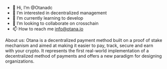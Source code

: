 - 👋 Hi, I’m @Otanadc
- 👀 I’m interested in decentralized management
- 🌱 I’m currently learning to develop
- 💞️ I’m looking to collaborate on crosschain 
- 📫 How to reach me info@otana.io

About us: Otana is a decentralized payment method built on a proof of stake mechanism
 and aimed at making it easier to pay, track, secure and earn with your crypto.
 It represents the first real-world implementation of a decentralized method of payments and offers
 a new paradigm for designing organizations.
